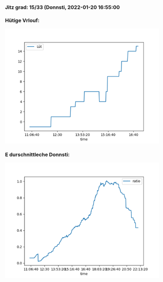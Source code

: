 ### Jitz grad: 15/33 (Donnsti, 2022-01-20 16:55:00

### Hütige Vrlouf:
![Graph](Today.png)

### E durschnittleche Donnsti:
![Graph](Donnsti.png)